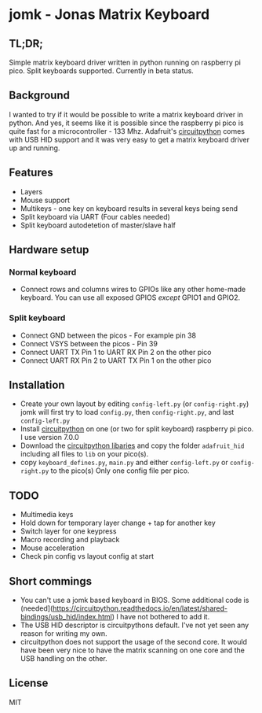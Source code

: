 # jomk - Jonas Matrix Keyboard

## TL;DR;

Simple matrix keyboard driver written in python running on raspberry pi pico. Split keyboards supported.
Currently in beta status.


## Background

I wanted to try if it would be possible to write a matrix keyboard driver in python. And yes, it seems like it is possible
since the raspberry pi pico is quite fast for a microcontroller - 133 Mhz.
Adafruit's [circuitpython](https://circuitpython.org/) comes with USB HID support and it was very easy to get a matrix keyboard driver up and running.


## Features
  * Layers
  * Mouse support
  * Multikeys - one key on keyboard results in several keys being send
  * Split keyboard via UART (Four cables needed)
  * Split keyboard autodetetion of master/slave half


## Hardware setup
### Normal keyboard
 * Connect rows and columns wires to GPIOs like any other home-made keyboard. You can use all exposed GPIOS _except_ GPIO1 and GPIO2.
### Split keyboard
 * Connect GND between the picos - For example pin 38
 * Connect VSYS between the picos - Pin 39
 * Connect UART TX Pin 1 to UART RX Pin 2 on the other pico
 * Connect UART RX Pin 2 to UART TX Pin 1 on the other pico


## Installation
 * Create your own layout by editing ``config-left.py`` (or ``config-right.py``) jomk will first try to load ``config.py``, then ``config-right.py``, and last ``config-left.py``
 * Install [circuitpython](https://circuitpython.org/board/raspberry_pi_pico/) on one (or two for split keyboard) raspberry pi pico. I use version 7.0.0
 * Download the [circuitpython libaries](https://circuitpython.org/libraries) and copy the folder ``adafruit_hid`` including all files to ``lib`` on your pico(s).
 * copy ``keyboard_defines.py``, ``main.py`` and either ``config-left.py`` or ``config-right.py`` to the pico(s)
   Only one config file per pico.


## TODO
  * Multimedia keys
  * Hold down for temporary layer change + tap for another key
  * Switch layer for one keypress
  * Macro recording and playback
  * Mouse acceleration
  * Check pin config vs layout config at start


## Short commings
  * You can't use a jomk based keyboard in BIOS.
    Some additional code is (needed](https://circuitpython.readthedocs.io/en/latest/shared-bindings/usb_hid/index.html) I have not bothered to add it.
  * The USB HID descriptor is circuitpythons default. I've not yet seen any reason for writing my own.
  * circuitpython does not support the usage of the second core. It would have been very nice to have the matrix scanning on one core and the USB handling on the other.

## License
MIT
